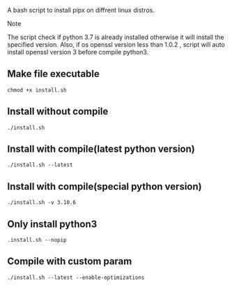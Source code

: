 A bash script to install pipx on diffrent linux distros.
> [!NOTE] 
The script check if python 3.7 is already installed otherwise it will install the specified version. Also, if os openssl version less than 1.0.2 , script will auto install openssl version 3 before compile python3.

## Make file executable
```
chmod +x install.sh
```

## Install without compile
```
./install.sh
```

## Install with compile(latest python version)
```
./install.sh --latest
```

## Install with compile(special python version)
```
./install.sh -v 3.10.6
```

## Only install python3
```
.install.sh --nopip
```

## Compile with custom param
```
./install.sh --latest --enable-optimizations
```
